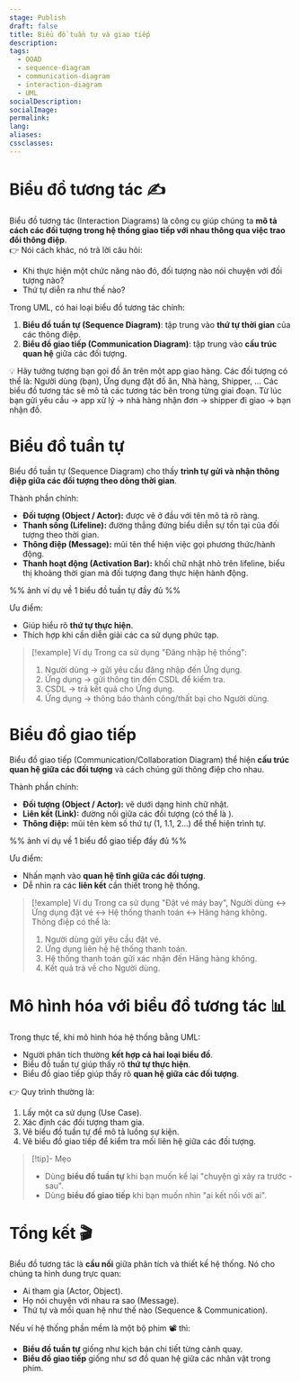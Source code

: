 ```yaml
---
stage: Publish
draft: false
title: Biểu đồ tuần tự và giao tiếp
description:
tags:
  - OOAD
  - sequence-diagram
  - communication-diagram
  - interaction-diagram
  - UML
socialDescription:
socialImage:
permalink:
lang:
aliases:
cssclasses:
---
```

# Biểu đồ tương tác ✍️

Biểu đồ tương tác (Interaction Diagrams) là công cụ giúp chúng ta **mô tả cách các đối tượng trong hệ thống giao tiếp với nhau thông qua việc trao đổi thông điệp**.  
👉 Nói cách khác, nó trả lời câu hỏi:
- Khi thực hiện một chức năng nào đó, đối tượng nào nói chuyện với đối tượng nào?
- Thứ tự diễn ra như thế nào?

Trong UML, có hai loại biểu đồ tương tác chính:
1. **Biểu đồ tuần tự (Sequence Diagram)**: tập trung vào **thứ tự thời gian** của các thông điệp.
2. **Biểu đồ giao tiếp (Communication Diagram)**: tập trung vào **cấu trúc quan hệ** giữa các đối tượng.

💡 Hãy tưởng tượng bạn gọi đồ ăn trên một app giao hàng. Các đối tượng có thể là: Người dùng (bạn), Ứng dụng đặt đồ ăn, Nhà hàng, Shipper, ... Các biểu đồ tương tác sẽ mô tả các tương tác bên trong từng giai đoạn. Từ lúc bạn gửi yêu cầu → app xử lý → nhà hàng nhận đơn → shipper đi giao → bạn nhận đồ.

# Biểu đồ tuần tự 

Biểu đồ tuần tự (Sequence Diagram) cho thấy **trình tự gửi và nhận thông điệp giữa các đối tượng theo dòng thời gian**.

Thành phần chính:
- **Đối tượng (Object / Actor):** được vẽ ở đầu với tên mô tả rõ ràng.
- **Thanh sống (Lifeline):** đường thẳng đứng biểu diễn sự tồn tại của đối tượng theo thời gian.
- **Thông điệp (Message):** mũi tên thể hiện việc gọi phương thức/hành động.
- **Thanh hoạt động (Activation Bar):** khối chữ nhật nhỏ trên lifeline, biểu thị khoảng thời gian mà đối tượng đang thực hiện hành động.

%% ảnh ví dụ về 1 biểu đồ tuần tự đầy đủ  %%

Ưu điểm:
- Giúp hiểu rõ **thứ tự thực hiện**.
- Thích hợp khi cần diễn giải các ca sử dụng phức tạp.


> [!example] Ví dụ
> Trong ca sử dụng "Đăng nhập hệ thống":
> 1. Người dùng → gửi yêu cầu đăng nhập đến Ứng dụng.
> 2. Ứng dụng → gửi thông tin đến CSDL để kiểm tra.
> 3. CSDL → trả kết quả cho Ứng dụng.
> 4. Ứng dụng → thông báo thành công/thất bại cho Người dùng.

# Biểu đồ giao tiếp 

Biểu đồ giao tiếp (Communication/Collaboration Diagram) thể hiện **cấu trúc quan hệ giữa các đối tượng** và cách chúng gửi thông điệp cho nhau.

Thành phần chính:
- **Đối tượng (Object / Actor):** vẽ dưới dạng hình chữ nhật.
- **Liên kết (Link):** đường nối giữa các đối tượng (có thể là ).
- **Thông điệp:** mũi tên kèm số thứ tự (1, 1.1, 2...) để thể hiện trình tự.

%% ảnh ví dụ về 1 biểu đồ giao tiếp đầy đủ  %%

Ưu điểm:
- Nhấn mạnh vào **quan hệ tĩnh giữa các đối tượng**.
- Dễ nhìn ra các **liên kết** cần thiết trong hệ thống.

> [!example] Ví dụ
> Trong ca sử dụng "Đặt vé máy bay", Người dùng ↔ Ứng dụng đặt vé ↔ Hệ thống thanh toán ↔ Hãng hàng không. Thông điệp có thể là:
> 1. Người dùng gửi yêu cầu đặt vé.
> 2. Ứng dụng liên hệ hệ thống thanh toán.
> 3. Hệ thống thanh toán gửi xác nhận đến Hãng hàng không.
> 4. Kết quả trả về cho Người dùng.

# Mô hình hóa với biểu đồ tương tác 📊

Trong thực tế, khi mô hình hóa hệ thống bằng UML:
- Người phân tích thường **kết hợp cả hai loại biểu đồ**.
- Biểu đồ tuần tự giúp thấy rõ **thứ tự thực hiện**.
- Biểu đồ giao tiếp giúp thấy rõ **quan hệ giữa các đối tượng**.

👉 Quy trình thường là:
1. Lấy một ca sử dụng (Use Case).
2. Xác định các đối tượng tham gia.
3. Vẽ biểu đồ tuần tự để mô tả luồng sự kiện.
4. Vẽ biểu đồ giao tiếp để kiểm tra mối liên hệ giữa các đối tượng.

> [!tip]- Mẹo
> - Dùng **biểu đồ tuần tự** khi bạn muốn kể lại "chuyện gì xảy ra trước - sau".
> - Dùng **biểu đồ giao tiếp** khi bạn muốn nhìn "ai kết nối với ai".

# Tổng kết 🎬

Biểu đồ tương tác là **cầu nối** giữa phân tích và thiết kế hệ thống. Nó cho chúng ta hình dung trực quan:
- Ai tham gia (Actor, Object).
- Họ nói chuyện với nhau ra sao (Message).
- Thứ tự và mối quan hệ như thế nào (Sequence & Communication).

Nếu ví hệ thống phần mềm là một bộ phim 📽️ thì:
- **Biểu đồ tuần tự** giống như kịch bản chi tiết từng cảnh quay.
- **Biểu đồ giao tiếp** giống như sơ đồ quan hệ giữa các nhân vật trong phim.
